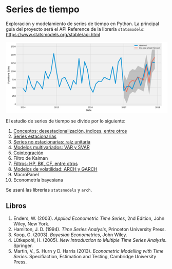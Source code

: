 # Series de tiempo
Exploración y modelamiento de series de tiempo en Python. La principal guía del proyecto será el API Reference de la librería `statsmodels`: https://www.statsmodels.org/stable/api.html

<p align="center">
  <img src="figures/time_series.png" width="800">
</p>

El estudio de series de tiempo se divide por lo siguiente:
1. [Conceptos: desestacionalización, índices, entre otros](https://github.com/mauricioalvaradoo/econometrics/blob/main/macroeconometrics/1%20intro.ipynb)
2. [Series estacionarias](https://github.com/mauricioalvaradoo/econometrics/blob/main/macroeconometrics/2%20arma.ipynb)
3. [Series no estacionarias: raíz unitaria](https://github.com/mauricioalvaradoo/econometrics/blob/main/macroeconometrics/3%20unit_root.ipynb)
4. [Modelos multivariados: VAR y SVAR](https://github.com/mauricioalvaradoo/econometrics/blob/main/macroeconometrics/4%20multivariate.ipynb)
5. [Cointegración](https://github.com/mauricioalvaradoo/econometrics/blob/main/macroeconometrics/5%20cointegration.ipynb)
6. Filtro de Kalman
7. [Filtros: HP, BK, CF, entre otros](https://github.com/mauricioalvaradoo/econometrics/blob/main/macroeconometrics/7%20filters.ipynb)
8. [Modelos de volatilidad: ARCH y GARCH](https://github.com/mauricioalvaradoo/econometrics/blob/main/macroeconometrics/8%20volatilily.ipynb)
9. MacroPanel
10. Econometría bayesiana

Se usará las librerías `statsmodels` y `arch`.


## Libros
1. Enders, W. (2003). _Applied Econometric Time Series_, 2nd Edition, John Wiley, New York.
1. Hamilton, J. D. (1994). _Time Series Analysis_, Princeton University Press.
3. Koop, G. (2003). _Bayesian Econometrics_, John Wiley.
4. Lütkepohl, H. (2005). _New Introduction to Multiple Time Series Analysis_. Springer.
5. Martin, V., S. Hurn y D. Harris (2013). _Econometric Modelling with Time Series_. Specifiaction, Estimation and Testing, Cambridge University Press. 
